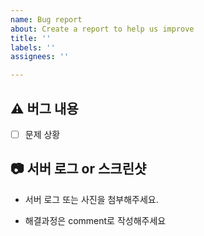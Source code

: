 ```yaml
---
name: Bug report
about: Create a report to help us improve
title: ''
labels: ''
assignees: ''

---
```


## ⚠ 버그 내용
- [ ] 문제 상황

## 📷 서버 로그 or 스크린샷
- 서버 로그 또는 사진을 첨부해주세요.

- 해결과정은 comment로 작성해주세요
